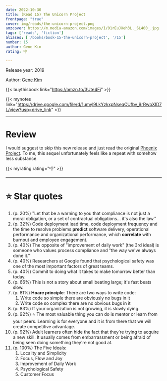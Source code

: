 ```yaml
---
date: 2022-10-30
title: (Read 15) The Unicorn Project
frontpage: "true"
cover: img/reads/the-unicorn-project.png
amzcover: https://m.media-amazon.com/images/I/91rEuJXeh3L._SL400_.jpg
tags: ['reads', 'fiction']
aliases: ['/books/book-15-the-unicorn-project', '/15']
number: 15
author: Gene Kim
rating: 👎

---
```


Release year: 2019

Author: [Gene Kim](https://www.linkedin.com/in/realgenekim/)

{{< buythisbook link="https://amzn.to/3Ute4Fi" >}}

{{< mynotes link="https://drive.google.com/file/d/1umyl9LkYzkxpNseqCUfbv_9rRwbXID7L/view?usp=drive_link" >}}

---

# Review

I would suggest to skip this new release and just read the original [Phoenix Project](/posts/2023/07/book-41-1-the-phoenix-project/). To me, this sequel unfortunately feels like a repeat with somehow less substance.

{{< myrating rating="👎" >}}

---

# :star: Star quotes

1. (p. 20%) "Let that be a warning to you that compliance is not just a
   moral obligation, or a set of contractual obligations...
   it's also the law."
1. (p. 32%) Code deployment lead time, code deployment
   frequency and the time to resolve problems **predict**
   software delivery, operational performance and
   organizational performance, which **correlate** with
   burnout and employee engagement.
1. (p. 40%) The opposite of "improvement of daily work" (the
   3rd ideal) is someone who values process compliance and
   "the way we've always done it."
1. (p. 40%) Researchers at Google found that psychological
   safety was one of the most important factors of great
   teams.
1. (p. 40%) Commit to doing what it takes to make tomorrow
   better than today.
1. (p. 66%) This is not a story about small beating large; it's
   fast beats slow.
1. (p. 81%) **Hoare principle**: There are two ways to write
   code:
    1. Write code so simple there are obviously no bugs in
       it
    1. Write code so complex there are no obvious bugs in it
1. (p. 83%) If your organization is not growing, it is slowly
   dying.
1. (p. 92%) :star: The most valuable thing you can do is mentor or
   learn from your peers. Learning is for everyone and it is
   from there that we will create competitive advantage.
1. (p. 92%) Adult learners often hide the fact that they're
   trying to acquire a new skill. It usually comes from
   embarrassment or being afraid of being seen doing
   something they're not good at.
1. (p. 100%) The Five Ideals:
    1. Locality and Simplicity
    1. Focus, Flow and Joy
    1. Improvement of Daily Work
    1. Psychological Safety
    1. Customer Focus
